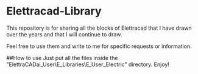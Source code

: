 # Elettracad-Library
This repository is for sharing all the blocks of Elettracad that I have drawn over the years and that I will continue to draw.

Feel free to use them and write to me for specific requests or information.

##How to use
Just put all the files inside the "ElettraCADai_User\E_Libraries\E_User_Electric" directory.
Enjoy!
